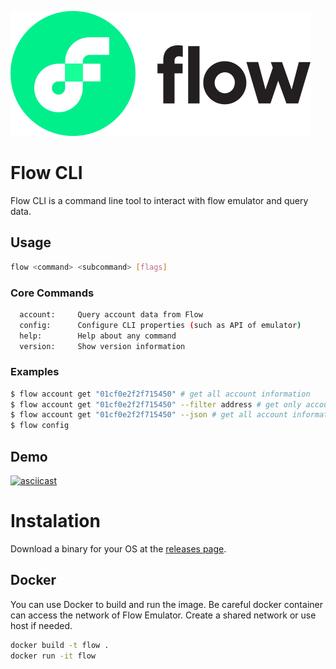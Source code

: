 ![Flow](./f.svg "Flow")

# Flow CLI
Flow CLI is a command line tool to interact with flow emulator and query data.

## Usage
  ```bash
  flow <command> <subcommand> [flags]
  ```

### Core Commands
```bash
  account:     Query account data from Flow
  config:      Configure CLI properties (such as API of emulator)
  help:        Help about any command
  version:     Show version information
```

### Examples
  ```bash
  $ flow account get "01cf0e2f2f715450" # get all account information
  $ flow account get "01cf0e2f2f715450" --filter address # get only account address
  $ flow account get "01cf0e2f2f715450" --json # get all account information in JSON
  $ flow config
  ```
  
## Demo
[![asciicast](https://asciinema.org/a/badcgVvoh6BjHlOGKHqK2jgaN.svg)](https://asciinema.org/a/badcgVvoh6BjHlOGKHqK2jgaN)

# Instalation

Download a binary for your OS at the [releases page](https://github.com/sideninja/flow-cli).

## Docker
You can use Docker to build and run the image. Be careful docker container can access the network of Flow Emulator. Create a shared network or use host if needed.
```bash
docker build -t flow .
docker run -it flow
```